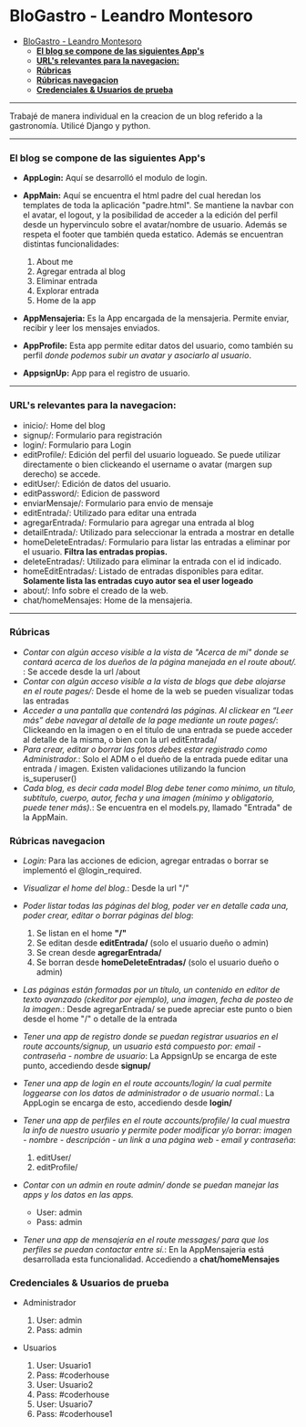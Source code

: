 # BloGastro - Leandro Montesoro

- [BloGastro - Leandro Montesoro](#blogastro---leandro-montesoro)
    - [**El blog se compone de las siguientes App's**](#el-blog-se-compone-de-las-siguientes-apps)
    - [**URL's relevantes para la navegacion:**](#urls-relevantes-para-la-navegacion)
    - [**Rúbricas**](#rúbricas)
    - [**Rúbricas navegacion**](#rúbricas-navegacion)
    - [**Credenciales \& Usuarios de prueba**](#credenciales--usuarios-de-prueba)


***

Trabajé de manera individual en la creacion de un blog referido a la gastronomía. Utilicé Django y python.

***

### **El blog se compone de las siguientes App's**

- **AppLogin:** Aquí se desarrolló el modulo de login.
- **AppMain:** Aquí se encuentra el html padre del cual heredan los templates de toda la aplicación "padre.html". Se mantiene la navbar con el avatar, el logout, y la posibilidad de acceder a la edición del perfil desde un hypervinculo sobre el avatar/nombre de usuario. Además se respeta el footer que también queda estatico. Además se encuentran distintas funcionalidades:
  1. About me
  2. Agregar entrada al blog
  3. Eliminar entrada
  4. Explorar entrada
  5. Home de la app

- **AppMensajeria:** Es la App encargada de la mensajeria. Permite enviar, recibir y leer los mensajes enviados.
- **AppProfile:** Esta app permite editar datos del usuario, como también su perfil *donde podemos subir un avatar y asociarlo al usuario*.
- **AppsignUp:** App para el registro de usuario.

 
***

### **URL's relevantes para la navegacion:**
* inicio/: Home del blog
* signup/: Formulario para registración
* login/: Formulario para Login
* editProfile/: Edición del perfil del usuario logueado. Se puede utilizar directamente o bien clickeando el username o avatar (margen sup derecho) se accede.
* editUser/: Edición de datos del usuario.
* editPassword/: Edicion de password
* enviarMensaje/: Formulario para envio de mensaje
* editEntrada/<id>: Utilizado para editar una entrada
* agregarEntrada/: Formulario para agregar una entrada al blog
* detailEntrada/<id>: Utilizado para seleccionar la entrada a mostrar en detalle
* homeDeleteEntradas/: Formulario para listar las entradas a eliminar por el usuario. **Filtra las entradas propias.**
* deleteEntradas/<id>: Utilizado para eliminar la entrada con el id indicado.
* homeEditEntradas/: Listado de entradas disponibles para editar. **Solamente lista las entradas cuyo autor sea el user logeado**
* about/: Info sobre el creado de la web.
* chat/homeMensajes: Home de la mensajeria.

***

### **Rúbricas**
* *Contar con algún acceso visible a la vista de "Acerca de mí" donde se contará acerca de los dueños de la página manejada en el route about/.* :  Se accede desde la url /about
* *Contar con algún acceso visible a la vista de blogs que debe alojarse en el route pages/:* Desde el home de la web se pueden visualizar todas las entradas
* *Acceder a una pantalla que contendrá las páginas. Al clickear en “Leer más” debe navegar al detalle de la page mediante un route pages/<pageId>*: Clickeando en la imagen o en el titulo de una entrada se puede acceder al detalle de la misma, o bien con la url editEntrada/<id>
* *Para crear, editar o borrar las fotos debes estar registrado como Administrador.*: Solo el ADM o el dueño de la entrada puede editar una entrada / imagen. Existen validaciones utilizando la funcion is_superuser()
* *Cada blog, es decir cada model Blog debe tener como mínimo, un título, subtítulo, cuerpo, autor, fecha y una imagen (mínimo y obligatorio, puede tener más).*: Se encuentra en el models.py, llamado "Entrada" de la AppMain.

### **Rúbricas navegacion**
* *Login:* Para las acciones de edicion, agregar entradas o borrar se implementó el @login_required.
* *Visualizar el home del blog.*: Desde la url "/"
* *Poder listar todas las páginas del blog, poder ver en detalle cada una, poder crear, editar o borrar páginas del blog*: 
  1. Se listan en el home **"/"**
  2. Se editan desde **editEntrada/<id>** (solo el usuario dueño o admin)
  3. Se crean desde **agregarEntrada/**
  4. Se borran desde **homeDeleteEntradas/** (solo el usuario dueño o admin)

* *Las páginas están formadas por un título, un contenido en editor de texto avanzado (ckeditor por ejemplo), una imagen, fecha de posteo de la imagen.*: Desde agregarEntrada/ se puede apreciar este punto o bien desde el home "/" o detalle de la entrada
* *Tener una app de registro donde se puedan registrar usuarios en el route accounts/signup, un usuario está compuesto por: email - contraseña - nombre de usuario*: La AppsignUp se encarga de este punto, accediendo desde **signup/**
* *Tener una app de login en el route accounts/login/ la cual permite loggearse con los datos de administrador o de usuario normal.*: La AppLogin se encarga de esto, accediendo desde **login/**
* *Tener una app de perfiles en el route accounts/profile/ la cual muestra la info de nuestro usuario y permite poder modificar y/o borrar: imagen - nombre - descripción -  un link a una página web - email y contraseña*:
  1. editUser/
  2. editProfile/
* *Contar con un admin en route admin/ donde se puedan manejar las apps y los datos en las apps.*
   * User: admin
   * Pass: admin

* *Tener una app de mensajería en el route messages/ para que los perfiles se puedan contactar entre sí.*: En la AppMensajeria está desarrollada esta funcionalidad. Accediendo a **chat/homeMensajes**


### **Credenciales & Usuarios de prueba**

* Administrador
  1. User: admin
  2. Pass: admin

* Usuarios
  1. User: Usuario1
  2. Pass: #coderhouse
  3. User: Usuario2
  4. Pass: #coderhouse
  5. User: Usuario7
  6. Pass: #coderhouse1
